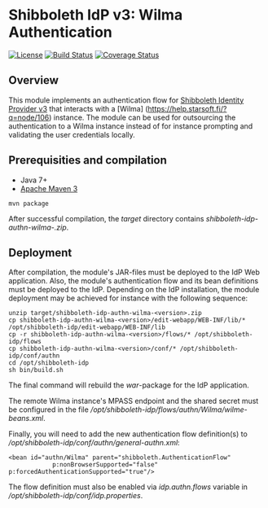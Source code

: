 # Shibboleth IdP v3: Wilma Authentication

[![License](http://img.shields.io/:license-mit-blue.svg)](https://opensource.org/licenses/MIT)
[![Build Status](https://travis-ci.org/mpassid/shibboleth-idp-authn-wilma.svg?branch=master)](https://travis-ci.org/mpassid/shibboleth-idp-authn-wilma)
[![Coverage Status](https://coveralls.io/repos/github/mpassid/shibboleth-idp-authn-wilma/badge.svg?branch=master)](https://coveralls.io/github/mpassid/shibboleth-idp-authn-wilma?branch=master)

## Overview

This module implements an authentication flow for [Shibboleth Identity Provider v3](https://wiki.shibboleth.net/confluence/display/IDP30/Home) that interacts with a [Wilma]
(https://help.starsoft.fi/?q=node/106) instance. The
module can be used for outsourcing the authentication to a Wilma instance instead of for instance 
prompting and validating the user credentials locally.

## Prerequisities and compilation

- Java 7+
- [Apache Maven 3](https://maven.apache.org/)

```
mvn package
```

After successful compilation, the _target_ directory contains _shibboleth-idp-authn-wilma-<version>.zip_.

## Deployment

After compilation, the module's JAR-files must be deployed to the IdP Web
application. Also, the module's authentication flow and its bean definitions must
be deployed to the IdP. Depending on the IdP installation, the module deployment may be achieved for instance 
with the following sequence:

```
unzip target/shibboleth-idp-authn-wilma-<version>.zip
cp shibboleth-idp-authn-wilma-<version>/edit-webapp/WEB-INF/lib/* /opt/shibboleth-idp/edit-webapp/WEB-INF/lib
cp -r shibboleth-idp-authn-wilma-<version>/flows/* /opt/shibboleth-idp/flows
cp shibboleth-idp-authn-wilma-<version>/conf/* /opt/shibboleth-idp/conf/authn
cd /opt/shibboleth-idp
sh bin/build.sh
```

The final command will rebuild the _war_-package for the IdP application.

The remote Wilma instance's MPASS endpoint and the shared secret must be configured in the file
_/opt/shibboleth-idp/flows/authn/Wilma/wilme-beans.xml_.

Finally, you will need to add the new authentication flow definition(s) to _/opt/shibboleth-idp/conf/authn/general-authn.xml_:

```
<bean id="authn/Wilma" parent="shibboleth.AuthenticationFlow"
            p:nonBrowserSupported="false" p:forcedAuthenticationSupported="true"/>
```

The flow definition must also be enabled via _idp.authn.flows_ variable in _/opt/shibboleth-idp/conf/idp.properties_.
